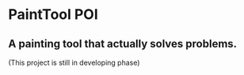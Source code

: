 # PaintTool POI
## A painting tool that actually solves problems.
(This project is still in developing phase)

